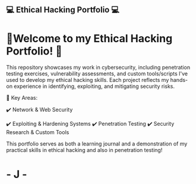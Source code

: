 ## 💻 Ethical Hacking Portfolio 💻


# 🚀Welcome to my Ethical Hacking Portfolio! 🚀

This repository showcases my work in cybersecurity, including penetration testing exercises, vulnerability assessments, and custom tools/scripts I've used to develop my ethical hacking skills. Each project reflects my hands-on experience in identifying, exploiting, and mitigating security risks.

🔐 Key Areas:

✔️ Network & Web Security

✔️ Exploiting & Hardening Systems
✔️ Penetration Testing
✔️ Security Research & Custom Tools

This portfolio serves as both a learning journal and a demonstration of my practical skills in ethical hacking and also in penetration testing!
# - J -
